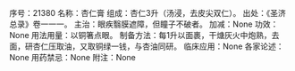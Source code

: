 序号：21380
名称：杏仁膏
组成：杏仁3升（汤浸，去皮尖双仁）。
出处：《圣济总录》卷一一一。
主治：眼疾翳膜遮障，但瞳子不破者。
加减：None
功效：None
用法用量：以铜箸点眼。
制备方法：每1升以面裹，干煻灰火中炮熟，去面，研杏仁压取油，又取铜绿一钱，与杏油同研。
临床应用：None
各家论述：None
用药禁忌：None
附注：None
